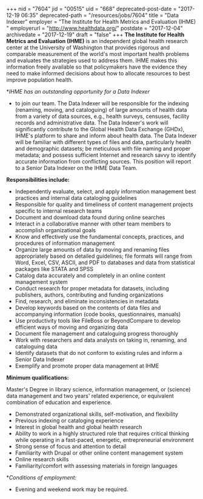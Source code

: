 +++
nid = "7604"
jid = "00515"
uid = "668"
deprecated-post-date = "2017-12-19 06:35"
deprecated-path = "/resources/jobs/7604"
title = "Data Indexer"
employer = "The Institute for Health Metrics and Evaluation (IHME) "
employerurl = "http://www.healthdata.org/"
postdate = "2017-12-04"
archivedate = "2017-12-19"
draft = "false"
+++
**The Institute for Health Metrics and Evaluation (IHME)** is an
independent global health research center at the University of
Washington that provides rigorous and comparable measurement of the
world's most important health problems and evaluates the strategies used
to address them. IHME makes this information freely available so that
policymakers have the evidence they need to make informed decisions
about how to allocate resources to best improve population health.

**IHME has an outstanding opportunity for a Data Indexer*
-  to join our
team. The Data Indexer will be responsible for the indexing (renaming,
moving, and cataloguing) of large amounts of health data from a variety
of data sources, e.g., health surveys, censuses, facility records and
administrative data. The Data Indexer's work will significantly
contribute to the Global Health Data Exchange (GHDx), IHME's platform to
share and inform about health data. The Data Indexer will be familiar
with different types of files and data, particularly health and
demographic datasets; be meticulous with file naming and proper
metadata; and possess sufficient Internet and research savvy to identify
accurate information from conflicting sources. This position will report
to a Senior Data Indexer on the IHME Data Team.

**Responsibilities include:**

-   Independently evaluate, select, and apply information management
    best practices and internal data cataloging guidelines
-   Responsible for quality and timeliness of content management
    projects specific to internal research teams
-   Document and download data found during online searches
-   Interact in a collaborative manner with other team members to
    accomplish organizational goals
-   Know and effectively use the fundamental concepts, practices, and
    procedures of information management
-   Organize large amounts of data by moving and renaming files
    appropriately based on detailed guidelines; file formats will range
    from Word, Excel, CSV, ASCII, and PDF to databases and data from
    statistical packages like STATA and SPSS
-   Catalog data accurately and completely in an online content
    management system
-   Conduct research for proper metadata for datasets, including
    publishers, authors, contributing and funding organizations
-   Find, research, and eliminate inconsistencies in metadata
-   Develop keywords based on the contents of data files and
    accompanying information (code books, questionnaires, manuals)
-   Use productivity tools like FileBoss or BeyondCompare to develop
    efficient ways of moving and organizing data
-   Document file management and cataloguing progress thoroughly
-   Work with researchers and data analysts on taking in, renaming, and
    cataloguing data
-   Identify datasets that do not conform to existing rules and inform a
    Senior Data Indexer
-   Exemplify and promote proper data management at IHME
  
**Minimum qualifications:**

Master's Degree in library science, information management, or (science)
data management and two years' related experience, or equivalent
combination of education and experience.

-   Demonstrated organizational skills, self-motivation, and flexibility
-   Previous indexing or cataloging experience
-   Interest in global health and global health research
-   Ability to work in a highly structured role that requires critical
    thinking while operating in a fast-paced, energetic, entrepreneurial
    environment
-   Strong sense of focus and attention to detail
-   Familiarity with Drupal or other online content management system
-   Online research skills
-   Familiarity/comfort with assessing materials in foreign languages

**Conditions of employment:*
-  Evening and weekend work may be required.
